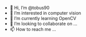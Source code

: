 - 👋 Hi, I’m @tobus90
- 👀 I’m interested in computer vision
- 🌱 I’m currently learning OpenCV
- 💞️ I’m looking to collaborate on ...
- 📫 How to reach me ...

<!---
tobus90/tobus90 is a ✨ special ✨ repository because its `README.md` (this file) appears on your GitHub profile.
You can click the Preview link to take a look at your changes.
--->
